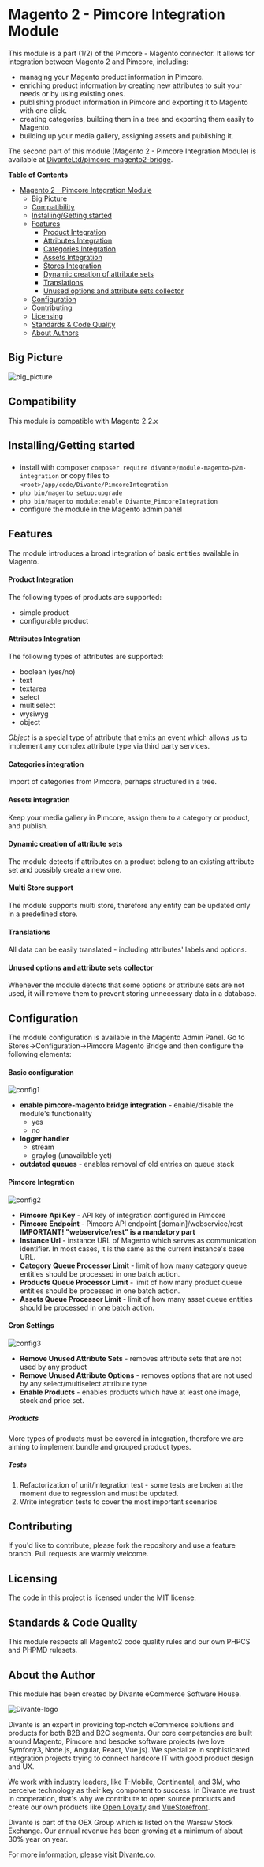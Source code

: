 # Magento 2 - Pimcore Integration Module
This module is a part (1/2) of the Pimcore - Magento connector. 
It allows for integration between Magento 2 and Pimcore, including: 

* managing your Magento product information in Pimcore. 
* enriching product information by creating new attributes to suit your needs or by using existing ones. 
* publishing product information in Pimcore and exporting it to Magento with one click.
* creating categories, building them in a tree and exporting them easily to Magento.
* building up your media gallery, assigning assets and publishing it.

The second part of this module (Magento 2 - Pimcore Integration Module) is available at [DivanteLtd/pimcore-magento2-bridge](https://github.com/DivanteLtd/pimcore-magento2-bridge).

**Table of Contents**

- [Magento 2 - Pimcore Integration Module](#)
  	- [Big Picture](#big-picture)
	- [Compatibility](#compatibility)
	- [Installing/Getting started](#installation)
	- [Features](#features)
		- [Product Integration](#f1)
		- [Attributes Integration](#f2)
		- [Categories Integration](#f3)
		- [Assets Integration](#f4)
		- [Stores Integration](#f5)
		- [Dynamic creation of attribute sets](#f6)
		- [Translations](#f7)
		- [Unused options and attribute sets collector](#f8)
	- [Configuration](#configuration)
	- [Contributing](#contributing)
	- [Licensing](#licensing)
	- [Standards & Code Quality](#qa)
	- [About Authors](#authors)
	

## <a name="big-picture"></a>Big Picture
![big_picture](README/integration_diagram.jpg)

## <a name="compatibility"></a>Compatibility

This module is compatible with Magento 2.2.x

## <a name="installation"></a>Installing/Getting started
###
- install with composer `composer require divante/module-magento-p2m-integration` or copy files to `<root>/app/code/Divante/PimcoreIntegration`
- `php bin/magento setup:upgrade`
- `php bin/magento module:enable Divante_PimcoreIntegration`
- configure the module in the Magento admin panel

## <a name="features"></a>Features
The module introduces a broad integration of basic entities available in Magento.

#### <a name="f1"></a>Product Integration
The following types of products are supported:
* simple product
* configurable product

#### <a name="f2"></a>Attributes Integration
The following types of attributes are supported:
* boolean (yes/no)
* text
* textarea
* select
* multiselect
* wysiwyg
* object

*Object* is a special type of attribute that emits an event which allows us to implement any complex attribute type via third  party services.

#### <a name="f3"></a>Categories integration
Import of categories from Pimcore, perhaps structured in a tree.

#### <a name="f4"></a>Assets integration
Keep your media gallery in Pimcore, assign them to a category or product, and publish.

#### <a name="f5"></a>Dynamic creation of attribute sets
The module detects if attributes on a product belong to an existing attribute set and possibly create a new one.

#### <a name="f6"></a>Multi Store support
The module supports multi store, therefore any entity can be updated only in a predefined store.

#### <a name="f7"></a>Translations
All data can be easily translated - including attributes' labels and options.

#### <a name="f8"></a>Unused options and attribute sets collector
Whenever the module detects that some options or attribute sets are not used, it will remove them to prevent storing unnecessary data in a database.

## <a name="configuration"></a>Configuration

The module configuration is available in the Magento Admin Panel. 
Go to Stores->Configuration->Pimcore Magento Bridge and then configure the following elements:

#### Basic configuration


![config1](README/config_1.png)

* **enable pimcore-magento bridge integration** - enable/disable the module's functionality
    * yes
    * no
* **logger handler**
    * stream
    * graylog (unavailable yet)
* **outdated queues** - enables removal of old entries on queue stack

#### Pimcore Integration
![config2](README/config_2.png)

* **Pimcore Api Key** - API key of integration configured in Pimcore
* **Pimcore Endpoint** - Pimcore API endpoint [domain]/webservice/rest
**IMPORTANT! "webservice/rest" is a mandatory part**
* **Instance Url** - instance URL of Magento which serves as communication identifier. In most cases, it is the same as the current instance's base URL.
* **Category Queue Processor Limit** - limit of how many category queue entities should be processed in one batch action.
* **Products Queue Processor Limit** - limit of how many product queue entities should be processed in one batch action.
* **Assets Queue Processor Limit** - limit of how many asset queue entities should be processed in one batch action.

#### Cron Settings
![config3](README/config_3.png)

* **Remove Unused Attribute Sets** - removes attribute sets that are not used by any product
* **Remove Unused Attribute Options** - removes options that are not used by any select/multiselect attribute type
* **Enable Products** - enables products which have at least one image, stock and price set.

##### Products
More types of products must be covered in integration, therefore we are aiming to implement bundle and grouped product types.

##### Tests
1. Refactorization of unit/integration test - some tests are broken at the moment due to regression and must be updated.
2. Write integration tests to cover the most important scenarios

## <a name="contributing"></a>Contributing

If you'd like to contribute, please fork the repository and use a feature branch. Pull requests are warmly welcome.

## <a name="licensing"></a>Licensing
The code in this project is licensed under the MIT license.

## <a name="qa"></a>Standards & Code Quality
This module respects all Magento2 code quality rules and our own PHPCS and PHPMD rulesets.

## <a name="authors"></a>About the Author

This module has been created by Divante eCommerce Software House.

![Divante-logo](http://divante.co/logo-HG.png "Divante")

Divante is an expert in providing top-notch eCommerce solutions and products for both B2B and B2C segments. Our core competencies are built around Magento, Pimcore and bespoke software projects (we love Symfony3, Node.js, Angular, React, Vue.js). We specialize in sophisticated integration projects trying to connect hardcore IT with good product design and UX.

We work with industry leaders, like T-Mobile, Continental, and 3M, who perceive technology as their key component to success. In Divante we trust in cooperation, that's why we contribute to open source products and create our own products like [Open Loyalty](http://www.openloyalty.io/ "Open Loyalty") and [VueStorefront](https://github.com/DivanteLtd/vue-storefront "Vue Storefront").

Divante is part of the OEX Group which is listed on the Warsaw Stock Exchange. Our annual revenue has been growing at a minimum of about 30% year on year.

For more information, please visit [Divante.co](https://divante.co/ "Divante.co").
